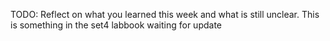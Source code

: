 TODO: Reflect on what you learned this week and what is still unclear.
This is something in the set4 labbook waiting for update
